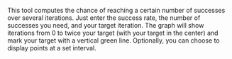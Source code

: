 This tool computes the chance of reaching a certain number of successes over several iterations. Just enter the success rate, the number of successes you need, and your target iteration. The graph will show iterations from 0 to twice your target (with your target in the center) and mark your target with a vertical green line. Optionally, you can choose to display points at a set interval.
